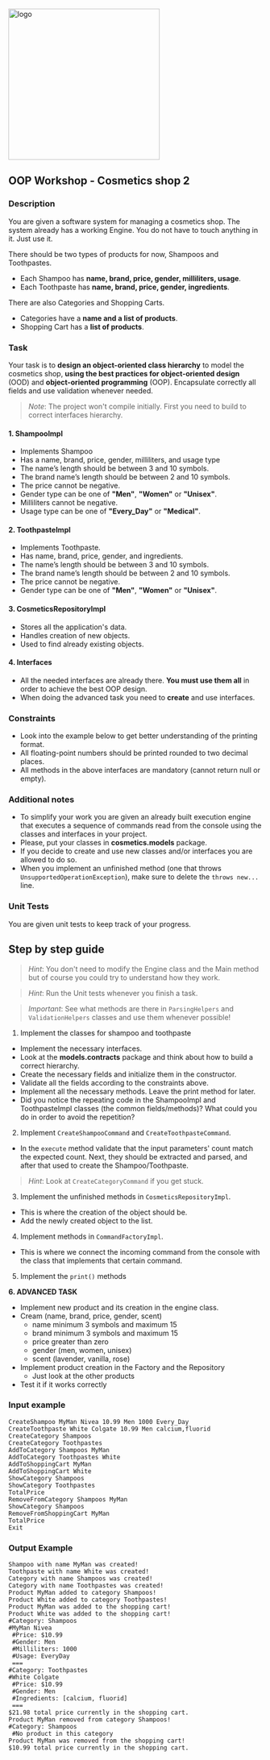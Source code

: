 <img src="https://webassets.telerikacademy.com/images/default-source/logos/telerik-academy.svg" alt="logo" width="300px" style="margin-top: 20px;"/>

## OOP Workshop - Cosmetics shop 2

### Description

You are given a software system for managing a cosmetics shop. The system already has a working Engine. You do not have to touch anything in it. Just use it.

There should be two types of products for now, Shampoos and Toothpastes.

- Each Shampoo has **name, brand, price, gender, milliliters, usage**.
- Each Toothpaste has **name, brand, price, gender, ingredients**.

There are also Categories and Shopping Carts.

- Categories have a **name and a list of products**.
- Shopping Cart has a **list of products**.

### Task

Your task is to **design an object-oriented class hierarchy** to model the cosmetics shop, **using the best practices for object-oriented design** (OOD) and **object-oriented programming** (OOP). Encapsulate correctly all fields and use validation whenever needed.

> *Note*: The project won't compile initially. First you need to build to correct interfaces hierarchy.

#### 1. ShampooImpl

- Implements Shampoo
- Has a name, brand, price, gender, milliliters, and usage type
- The name’s length should be between 3 and 10 symbols.
- The brand name’s length should be between 2 and 10 symbols.
- The price cannot be negative.
- Gender type can be one of **"Men"**, **"Women"** or **"Unisex"**.
- Milliliters cannot be negative.
- Usage type can be one of **"Every_Day"** or **"Medical"**.

#### 2. ToothpasteImpl

- Implements Toothpaste.
- Has name, brand, price, gender, and ingredients.
- The name’s length should be between 3 and 10 symbols.
- The brand name’s length should be between 2 and 10 symbols.
- The price cannot be negative.
- Gender type can be one of **"Men"**, **"Women"** or **"Unisex"**.

#### 3. CosmeticsRepositoryImpl

- Stores all the application's data.
- Handles creation of new objects.
- Used to find already existing objects.

#### 4. Interfaces

- All the needed interfaces are already there. **You must use them all** in order to achieve the best OOP design.
- When doing the advanced task you need to **create** and use interfaces.

### Constraints

- Look into the example below to get better understanding of the printing format.
- All floating-point numbers should be printed rounded to two decimal places.
- All methods in the above interfaces are mandatory (cannot return null or empty).

### Additional notes

- To simplify your work you are given an already built execution engine that executes a sequence of commands read from the console using the classes and interfaces in your project.
- Please, put your classes in **cosmetics.models** package.
- If you decide to create and use new classes and/or interfaces you are allowed to do so.
- When you implement an unfinished method (one that throws `UnsupportedOperationException`), make sure to delete the `throws new...` line.

### Unit Tests

You are given unit tests to keep track of your progress.

## Step by step guide

> *Hint*: You don't need to modify the Engine class and the Main method but of course you could try to understand how they work.

> *Hint*: Run the Unit tests whenever you finish a task.

> *Important*: See what methods are there in `ParsingHelpers` and `ValidationHelpers` classes and use them whenever possible!

1. Implement the classes for shampoo and toothpaste

- Implement the necessary interfaces.
- Look at the **models.contracts** package and think about how to build a correct hierarchy.
- Create the necessary fields and initialize them in the constructor.
- Validate all the fields according to the constraints above.
- Implement all the necessary methods. Leave the print method for later.
- Did you notice the repeating code in the ShampooImpl and ToothpasteImpl classes (the common fields/methods)? What could you do in order to avoid the repetition?

2. Implement `CreateShampooCommand` and `CreateToothpasteCommand`.

- In the `execute` method validate that the input parameters' count match the expected count. Next, they should be extracted and parsed, and after that used to create the Shampoo/Toothpaste.

> *Hint*: Look at `CreateCategoryCommand` if you get stuck.

3. Implement the unfinished methods in `CosmeticsRepositoryImpl`.

- This is where the creation of the object should be.
- Add the newly created object to the list.

4. Implement methods in `CommandFactoryImpl`.

- This is where we connect the incoming command from the console with the class that implements that certain command.

5. Implement the `print()` methods

**6. ADVANCED TASK**

- Implement new product and its creation in the engine class.
- Cream (name, brand, price, gender, scent)
  - name minimum 3 symbols and maximum 15
  - brand minimum 3 symbols and maximum 15
  - price greater than zero
  - gender (men, women, unisex)
  - scent (lavender, vanilla, rose)
- Implement product creation in the Factory and the Repository
  - Just look at the other products
- Test it if it works correctly

### Input example

```none
CreateShampoo MyMan Nivea 10.99 Men 1000 Every_Day
CreateToothpaste White Colgate 10.99 Men calcium,fluorid
CreateCategory Shampoos
CreateCategory Toothpastes
AddToCategory Shampoos MyMan
AddToCategory Toothpastes White
AddToShoppingCart MyMan
AddToShoppingCart White
ShowCategory Shampoos
ShowCategory Toothpastes
TotalPrice
RemoveFromCategory Shampoos MyMan
ShowCategory Shampoos
RemoveFromShoppingCart MyMan
TotalPrice
Exit
```

### Output Example

```none
Shampoo with name MyMan was created!
Toothpaste with name White was created!
Category with name Shampoos was created!
Category with name Toothpastes was created!
Product MyMan added to category Shampoos!
Product White added to category Toothpastes!
Product MyMan was added to the shopping cart!
Product White was added to the shopping cart!
#Category: Shampoos
#MyMan Nivea
 #Price: $10.99
 #Gender: Men
 #Milliliters: 1000
 #Usage: EveryDay
 ===
#Category: Toothpastes
#White Colgate
 #Price: $10.99
 #Gender: Men
 #Ingredients: [calcium, fluorid]
 ===
$21.98 total price currently in the shopping cart.
Product MyMan removed from category Shampoos!
#Category: Shampoos
 #No product in this category
Product MyMan was removed from the shopping cart!
$10.99 total price currently in the shopping cart.
```
